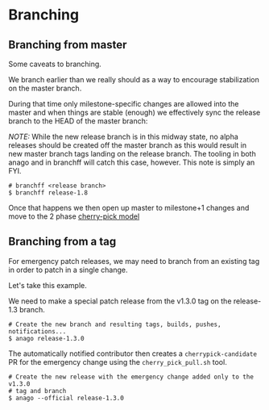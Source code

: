 # Branching

## Branching from master

Some caveats to branching.

We branch earlier than we really should as a way to encourage stabilization
on the master branch.

During that time only milestone-specific changes are allowed into the
master and when things are stable (enough) we effectively sync the
release branch to the HEAD of the master branch:

*NOTE:* While the new release branch is in this midway state, no alpha
releases should be created off the master branch as this would result in new
master branch tags landing on the release branch.  The tooling in both anago
and in branchff will catch this case, however.  This note is simply an FYI.

```
# branchff <release branch>
$ branchff release-1.8
```

Once that happens we then open up master to milestone+1 changes
and move to the 2 phase [cherry-pick model](https://github.com/kubernetes/community/blob/master/contributors/devel/cherry-picks.md)

## Branching from a tag

For emergency patch releases, we may need to branch from an existing tag
in order to patch in a single change.

Let's take this example.

We need to make a special patch release from the v1.3.0 tag on the release-1.3
branch.

```
# Create the new branch and resulting tags, builds, pushes, notifications...
$ anago release-1.3.0
```

The automatically notified contributor then creates a `cherrypick-candidate` PR
for the emergency change using the `cherry_pick_pull.sh` tool.

```
# Create the new release with the emergency change added only to the v1.3.0
# tag and branch
$ anago --official release-1.3.0
```
